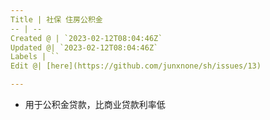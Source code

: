 ```yaml
---
Title | 社保 住房公积金
-- | --
Created @ | `2023-02-12T08:04:46Z`
Updated @| `2023-02-12T08:04:46Z`
Labels | ``
Edit @| [here](https://github.com/junxnone/sh/issues/13)

---
```

- 用于公积金贷款，比商业贷款利率低
